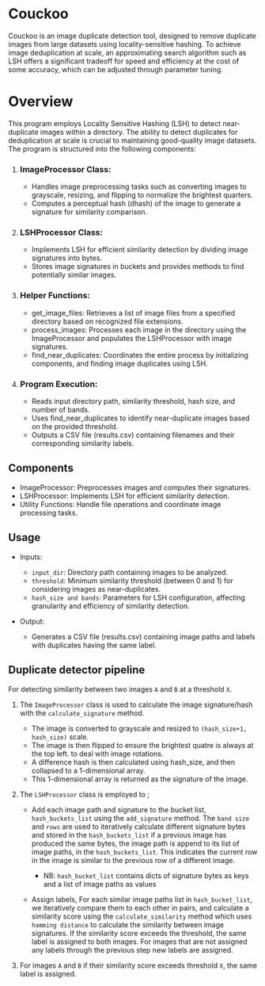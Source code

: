# **Couckoo**
Couckoo is an image duplicate detection tool, designed to remove duplicate images from large datasets using locality-sensitive hashing. To achieve image deduplication at scale, an approximating search algorithm such as LSH offers a significant tradeoff for speed and efficiency at the cost of some accuracy, which can be adjusted through parameter tuning.


# Overview
This program employs Locality Sensitive Hashing (LSH) to detect near-duplicate images within a directory. The ability to detect duplicates for deduplication at scale is crucial to maintaining good-quality image datasets. The program is structured into the following components:



1. ### ImageProcessor Class:
   * Handles image preprocessing tasks such as converting images to grayscale, resizing, and flipping to normalize the brightest quarters.
   * Computes a perceptual hash (dhash) of the image to generate a signature for similarity comparison.



2. ### LSHProcessor Class:
   *  Implements LSH for efficient similarity detection by dividing image signatures into bytes.
   *  Stores image signatures in buckets and provides methods to find  potentially similar images.



3. ### Helper Functions:
   *   get_image_files: Retrieves a list of image files from a specified directory based on recognized file extensions.
   *   process_images: Processes each image in the directory using the ImageProcessor and populates the LSHProcessor with image signatures.
   *   find_near_duplicates: Coordinates the entire process by initializing components, and finding image duplicates using LSH.



4. ### Program Execution:

   * Reads input directory path, similarity threshold, hash size, and number of bands.
   * Uses find_near_duplicates to identify near-duplicate images based on the provided threshold.
   * Outputs a CSV file (results.csv) containing filenames and their corresponding similarity labels.


## **Components**
* ImageProcessor: Preprocesses images and computes their signatures.
* LSHProcessor: Implements LSH for efficient similarity detection.
* Utility Functions: Handle file operations and coordinate image processing tasks.


## **Usage**

* Inputs:
  * `input_dir`: Directory path containing images to be analyzed.
  * `threshold`: Minimum similarity threshold (between 0 and 1) for considering images as near-duplicates.
  * `hash_size and bands`: Parameters for LSH configuration, affecting granularity and efficiency of similarity detection.


* Output:

  * Generates a CSV file (results.csv) containing image paths and labels with duplicates having the same label.

## **Duplicate detector pipeline**
For detecting similarity between two images `A` and `B` at a threshold `X`.

  1. The `ImageProcessor` class is used to calculate the image signature/hash with the `calculate_signature` method.

     *  The image is converted to grayscale and resized to `(hash_size+1, hash_size)` scale.
     *  The image is then flipped to ensure the brightest quatre is always at the top left. to deal with image rotations.
     *  A difference hash is then calculated using hash_size, and then collapsed  to a 1-dimensional array.  
     *  This 1-dimensional array is returned as the signature of the image.
  
  2. The `LSHProcessor` class is employed to ;

      * Add each image path and signature to the bucket list, `hash_buckets_list` using the `add_signature` method. The `band size` and `rows` are used to iteratively calculate different signature bytes and stored in the  `hash_buckets_list` if a previous image has produced the same bytes, the image path is append to its list of image paths, in the `hash_buckets_list`. This indicates the current row in the image is similar to the previous row of a different image.
        * NB: `hash_bucket_list` contains dicts of signature bytes as keys and a  list of image paths as values

     *  Assign labels, For each similar image paths list in `hash_bucket_list`, we iteratively compare them to each other in pairs, and calculate a similarity score using the `calculate_similarity` method which uses `hamming distance` to calculate the similarity between image signatures. If the similarity score exceeds the threshold, the same label is assigned to both images. For images that are not assigned any labels through the previous step new labels are assigned.
  
  3. For images  `A` and `B` if their  similarity score exceeds threshold `X`, the same label is assigned.







